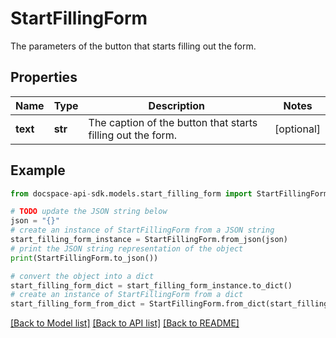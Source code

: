 # StartFillingForm
The parameters of the button that starts filling out the form.

## Properties

Name | Type | Description | Notes
------------ | ------------- | ------------- | -------------
**text** | **str** | The caption of the button that starts filling out the form. | [optional] 

## Example

```python
from docspace-api-sdk.models.start_filling_form import StartFillingForm

# TODO update the JSON string below
json = "{}"
# create an instance of StartFillingForm from a JSON string
start_filling_form_instance = StartFillingForm.from_json(json)
# print the JSON string representation of the object
print(StartFillingForm.to_json())

# convert the object into a dict
start_filling_form_dict = start_filling_form_instance.to_dict()
# create an instance of StartFillingForm from a dict
start_filling_form_from_dict = StartFillingForm.from_dict(start_filling_form_dict)
```
[[Back to Model list]](../README.md#documentation-for-models) [[Back to API list]](../README.md#documentation-for-api-endpoints) [[Back to README]](../README.md)


